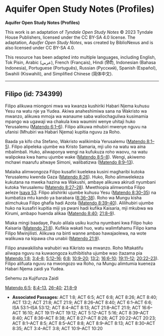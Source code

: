 # Aquifer Open Study Notes (Profiles)

**Aquifer Open Study Notes (Profiles)**

This work is an adaptation of *Tyndale Open Study Notes* © 2023 Tyndale House Publishers, licensed under the CC BY\-SA 4\.0 license. The adaptation, *Aquifer Open Study Notes*, was created by BiblioNexus and is also licensed under CC BY\-SA 4\.0\.

This resource has been adapted into multiple languages, including English, Tok Pisin, Arabic (عربي), French (Français), Hindi (हिंदी), Indonesian (Bahasa Indonesia), Portuguese (Português), Russian (Русский), Spanish (Español), Swahili (Kiswahili), and Simplified Chinese (简体中文).



--------------------------------

## Filipo (id: 734399)

Filipo alikuwa miongoni mwa wa kwanza kushiriki Habari Njema kuhusu Yesu na watu nje ya Yudea. Akiwa anaheshimiwa sana na Wakristo wa mwanzo, alikuwa mmoja wa wanaume saba waliochaguliwa kusimamia mpango wa ugawaji wa chakula kwa waumini wenye uhitaji huko Yerusalemu ([Matendo 6:1–6](https://ref.ly/Acts6:1-Acts6:6)). Filipo alikuwa mhubiri mwenye nguvu na ufanisi (Mhubiri wa Habari Njema) kupitia nguvu za Roho.

Baada ya kifo cha Stefano, Wakristo walikimbia Yerusalemu ([Matendo 8:1–5](https://ref.ly/Acts8:1-Acts8:5)). Filipo alipeleka ujumbe wa Kristo Samaria, mji ulio na watu wa aina mbalimbali. Huko, aliwaponya wengi na kufukuza roho waovu, na watu walipokea kwa hamu ujumbe wake ([Matendo 8:5–8](https://ref.ly/Acts8:5-Acts8:8)). Wengi, akiwemo mchawi maarufu aitwaye Simoni, walibatizwa ([Matendo 8:9–13](https://ref.ly/Acts8:9-Acts8:13)).

Malaika alimwongoza Filipo kusafiri kuelekea kusini magharibi kutoka Yerusalemu kwenda Gaza ([Matendo 8:26](https://ref.ly/Acts8:26)). Huko, Roho alimwelekeza kukutana na mweka hazina wa Wakushi, ambaye alikuwa akirudi nyumbani kutoka Yerusalemu ([Matendo 8:27–28](https://ref.ly/Acts8:27-Acts8:28)). Mwethiopia alimwomba Filipo aeleze [Isaya 53](https://ref.ly/Isa53:1-Isa53:12). Filipo alishiriki ujumbe kuhusu Yesu ([Matendo 8:30–35](https://ref.ly/Acts8:30-Acts8:35)) na kumbatiza mtu kando ya barabara ([8:36–38](https://ref.ly/Acts8:36-Acts8:38)). Roho wa Mungu kisha alimchukua Filipo ghafla hadi Azota ([Matendo 8:39–40](https://ref.ly/Acts8:39-Acts8:40)). Alilihubiri ujumbe huko na kusafiri kupitia miji ya pwani hadi kufika Kaisaria, mji mkubwa wa Kirumi, ambapo huenda alikaa ([Matendo 8:40](https://ref.ly/Acts8:40); [21:8–9](https://ref.ly/Acts21:8-Acts21:9)).

Miaka mingi baadaye, Paulo alilala usiku kucha nyumbani kwa Filipo huko Kaisaria ([Matendo 21:8](https://ref.ly/Acts21:8)). Kufikia wakati huo, watu walimfahamu Filipo kama Filipo Mwinjilisti. Alikuwa na binti wanne ambao hawajaolewa, na wote walikuwa na kipawa cha unabii ([Matendo 21:9](https://ref.ly/Acts21:9)).

Filipo anawakilisha wahubiri wa Kikristo wa mwanzo. Roho Mtakatifu aliwapa nguvu na kuwaongoza kuthibitisha ujumbe wao (tazama pia [Matendo 1:8](https://ref.ly/Acts1:8); [3:4–8](https://ref.ly/Acts3:4-Acts3:8); [5:12–16](https://ref.ly/Acts5:12-Acts5:16); [6:8](https://ref.ly/Acts6:8); [10:9–20](https://ref.ly/Acts10:9-Acts10:20); [13:2](https://ref.ly/Acts13:2); [16:6–10](https://ref.ly/Acts16:6-Acts16:10); [19:11–12](https://ref.ly/Acts19:11-Acts19:12); [20:22–23](https://ref.ly/Acts20:22-Acts20:23)). Filipo alifuata nguvu na mwongozo wa Roho, na Mungu alimtumia kueneza Habari Njema zaidi ya Yudea.

Sehemu za Kujifunza Zaidi

[Matendo 6:5](https://ref.ly/Acts6:5); [8:4–13](https://ref.ly/Acts8:4-Acts8:13), [26–40](https://ref.ly/Acts8:26-Acts8:40); [21:8–9](https://ref.ly/Acts21:8-Acts21:9)

* **Associated Passages:** ACT 1:8; ACT 6:5; ACT 6:8; ACT 8:26; ACT 8:40; ACT 13:2; ACT 21:8; ACT 21:9; ACT 8:26–ACT 8:40; ACT 6:1–ACT 6:6; ISA 53:1–ISA 53:12; ACT 8:4–ACT 8:13; ACT 21:8–ACT 21:9; ACT 16:6–ACT 16:10; ACT 19:11–ACT 19:12; ACT 5:12–ACT 5:16; ACT 8:39–ACT 8:40; ACT 8:36–ACT 8:38; ACT 8:27–ACT 8:28; ACT 20:22–ACT 20:23; ACT 8:1–ACT 8:5; ACT 8:5–ACT 8:8; ACT 8:9–ACT 8:13; ACT 8:30–ACT 8:35; ACT 3:4–ACT 3:8; ACT 10:9–ACT 10:20

